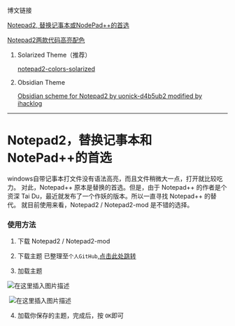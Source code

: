 博文链接

[Notepad2, 替换记事本或NodePad++的首选](https://blog.csdn.net/baidu_38492549/article/details/103287249)

[Notepad2两款代码高亮配色](http://www.360doc.com/content/16/1227/14/11559041_618155626.shtml)

1. Solarized Theme（推荐）

   [notepad2-colors-solarized](https://github.com/achbed/notepad2-colors-solarized)

2. Obsidian Theme

   [Obsidian scheme for Notepad2 by uonick-d4b5ub2 modified by ihacklog](https://www.snip2code.com/Snippet/1576108/Obsidian-scheme-for-Notepad2-by-uonick-d/)



----
# Notepad2，替换记事本和NotePad++的首选
windows自带记事本打文件没有语法高亮，而且文件稍微大一点，打开就比较吃力。
对此，Notepad++ 原本是替换的首选。但是，由于 Notepad++ 的作者是个资深 Tai Du，最近就发布了一个作妖的版本。所以一直寻找 Notepad++ 的替代。
就目前使用来看，Notepad2 / Notepad2-mod 是不错的选择。

### 使用方法
1. 下载 Notepad2 / Notepad2-mod 

2. 下载主题
     已整理至`个人GitHub`,[点击此处跳转](https://github.com/YunWGui/Notepad2-Theme)
     
3. 加载主题

  ![在这里插入图片描述](https://img-blog.csdnimg.cn/20191128093132573.png?x-oss-process=image/watermark,type_ZmFuZ3poZW5naGVpdGk,shadow_10,text_aHR0cHM6Ly9ibG9nLmNzZG4ubmV0L2JhaWR1XzM4NDkyNTQ5,size_16,color_FFFFFF,t_70)

  ​	![在这里插入图片描述](https://img-blog.csdnimg.cn/20191128093205916.png?x-oss-process=image/watermark,type_ZmFuZ3poZW5naGVpdGk,shadow_10,text_aHR0cHM6Ly9ibG9nLmNzZG4ubmV0L2JhaWR1XzM4NDkyNTQ5,size_16,color_FFFFFF,t_70)

4. 加载你保存的主题，完成后，按 `OK`即可